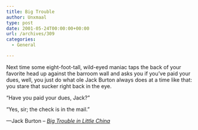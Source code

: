 ```yaml
---
title: Big Trouble
author: Unxmaal
type: post
date: 2001-05-24T00:00:00+00:00
url: /archives/309
categories:
  - General

---
```

Next time some eight-foot-tall, wild-eyed maniac taps the back of your favorite head up against the barroom wall and asks you if you&#8217;ve paid your dues, well, you just do what ole Jack Burton always does at a time like that: you stare that sucker right back in the eye. 

&#8220;Have you paid your dues, Jack?&#8221; 

&#8220;Yes, sir; the check is in the mail.&#8221; 

&#8212;Jack Burton &#8211; _<A HREF="http://us.vdc.imdb.com/Title?0090728#comment">Big Trouble in Little China</A>_